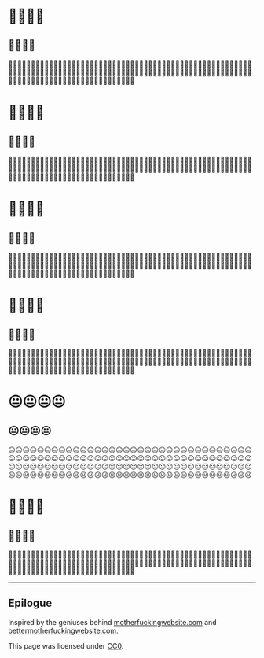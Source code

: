 # 🦄🦄🦄🦄

## 🦄🦄🦄🦄

🦄🦄🦄🦄🦄🦄🦄🦄🦄🦄🦄🦄🦄🦄🦄🦄🦄🦄🦄🦄🦄🦄🦄🦄🦄🦄🦄🦄🦄🦄🦄🦄🦄🦄🦄🦄🦄🦄🦄🦄🦄🦄🦄🦄🦄🦄🦄🦄🦄🦄🦄🦄🦄🦄🦄🦄🦄🦄🦄🦄🦄🦄🦄🦄🦄🦄🦄🦄🦄🦄🦄🦄🦄🦄🦄🦄🦄🦄🦄🦄🦄🦄🦄🦄🦄🦄🦄🦄🦄🦄🦄🦄🦄🦄🦄🦄🦄🦄🦄🦄🦄🦄🦄🦄🦄🦄🦄🦄🦄🦄🦄🦄🦄🦄🦄🦄🦄🦄🦄🦄🦄🦄🦄🦄🦄🦄🦄🦄🦄🦄🦄🦄🦄🦄🦄🦄

# 🌈🌈🌈🌈

## 🌈🌈🌈🌈

🌈🌈🌈🌈🌈🌈🌈🌈🌈🌈🌈🌈🌈🌈🌈🌈🌈🌈🌈🌈🌈🌈🌈🌈🌈🌈🌈🌈🌈🌈🌈🌈🌈🌈🌈🌈🌈🌈🌈🌈🌈🌈🌈🌈🌈🌈🌈🌈🌈🌈🌈🌈🌈🌈🌈🌈🌈🌈🌈🌈🌈🌈🌈🌈🌈🌈🌈🌈🌈🌈🌈🌈🌈🌈🌈🌈🌈🌈🌈🌈🌈🌈🌈🌈🌈🌈🌈🌈🌈🌈🌈🌈🌈🌈🌈🌈🌈🌈🌈🌈🌈🌈🌈🌈🌈🌈🌈🌈🌈🌈🌈🌈🌈🌈🌈🌈🌈🌈🌈🌈🌈🌈🌈🌈🌈🌈🌈🌈🌈🌈🌈🌈🌈🌈🌈🌈

# 🤡🤡🤡🤡

## 🤡🤡🤡🤡

🤡🤡🤡🤡🤡🤡🤡🤡🤡🤡🤡🤡🤡🤡🤡🤡🤡🤡🤡🤡🤡🤡🤡🤡🤡🤡🤡🤡🤡🤡🤡🤡🤡🤡🤡🤡🤡🤡🤡🤡🤡🤡🤡🤡🤡🤡🤡🤡🤡🤡🤡🤡🤡🤡🤡🤡🤡🤡🤡🤡🤡🤡🤡🤡🤡🤡🤡🤡🤡🤡🤡🤡🤡🤡🤡🤡🤡🤡🤡🤡🤡🤡🤡🤡🤡🤡🤡🤡🤡🤡🤡🤡🤡🤡🤡🤡🤡🤡🤡🤡🤡🤡🤡🤡🤡🤡🤡🤡🤡🤡🤡🤡🤡🤡🤡🤡🤡🤡🤡🤡🤡🤡🤡🤡🤡🤡🤡🤡🤡🤡🤡🤡🤡🤡🤡🤡

# 🐣🐣🐣🐣

## 🐣🐣🐣🐣

🐣🐣🐣🐣🐣🐣🐣🐣🐣🐣🐣🐣🐣🐣🐣🐣🐣🐣🐣🐣🐣🐣🐣🐣🐣🐣🐣🐣🐣🐣🐣🐣🐣🐣🐣🐣🐣🐣🐣🐣🐣🐣🐣🐣🐣🐣🐣🐣🐣🐣🐣🐣🐣🐣🐣🐣🐣🐣🐣🐣🐣🐣🐣🐣🐣🐣🐣🐣🐣🐣🐣🐣🐣🐣🐣🐣🐣🐣🐣🐣🐣🐣🐣🐣🐣🐣🐣🐣🐣🐣🐣🐣🐣🐣🐣🐣🐣🐣🐣🐣🐣🐣🐣🐣🐣🐣🐣🐣🐣🐣🐣🐣🐣🐣🐣🐣🐣🐣🐣🐣🐣🐣🐣🐣🐣🐣🐣🐣🐣🐣🐣🐣🐣🐣🐣🐣

# 😐😐😐😐

## 😐😐😐😐

😐😐😐😐😐😐😐😐😐😐😐😐😐😐😐😐😐😐😐😐😐😐😐😐😐😐😐😐😐😐😐😐😐😐😐😐😐😐😐😐😐😐😐😐😐😐😐😐😐😐😐😐😐😐😐😐😐😐😐😐😐😐😐😐😐😐😐😐😐😐😐😐😐😐😐😐😐😐😐😐😐😐😐😐😐😐😐😐😐😐😐😐😐😐😐😐😐😐😐😐😐😐😐😐😐😐😐😐😐😐😐😐😐😐😐😐😐😐😐😐😐😐😐😐😐😐😐😐😐😐😐😐😐😐😐😐

# 💩💩💩💩

## 💩💩💩💩

💩💩💩💩💩💩💩💩💩💩💩💩💩💩💩💩💩💩💩💩💩💩💩💩💩💩💩💩💩💩💩💩💩💩💩💩💩💩💩💩💩💩💩💩💩💩💩💩💩💩💩💩💩💩💩💩💩💩💩💩💩💩💩💩💩💩💩💩💩💩💩💩💩💩💩💩💩💩💩💩💩💩💩💩💩💩💩💩💩💩💩💩💩💩💩💩💩💩💩💩💩💩💩💩💩💩💩💩💩💩💩💩💩💩💩💩💩💩💩💩💩💩💩💩💩💩💩💩💩💩💩💩💩💩💩💩

---
## Epilogue
Inspired by the geniuses behind [motherfuckingwebsite.com](https://motherfuckingwebsite.com/) and [bettermotherfuckingwebsite.com](http://bettermotherfuckingwebsite.com/).

This page was licensed under [CC0](https://creativecommons.org/publicdomain/zero/1.0/).
